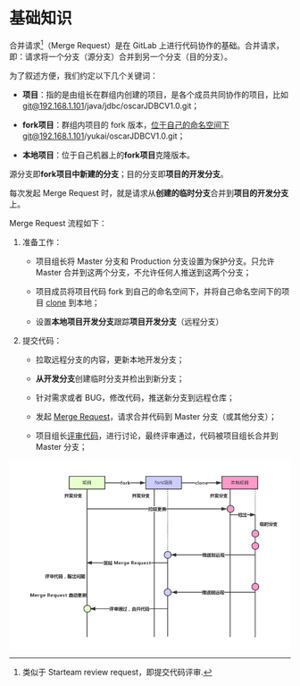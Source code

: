 # 基础知识

合并请求[^1]（Merge Request）是在 GitLab 上进行代码协作的基础。合并请求，即：请求将一个分支（源分支）合并到另一个分支（目的分支）。

为了叙述方便，我们约定以下几个关键词：

- **项目**：指的是由组长在群组内创建的项目，是各个成员共同协作的项目，比如 git@192.168.1.101/java/jdbc/oscarJDBCV1.0.git；

- **fork项目**：群组内项目的 fork 版本，位于自己的命名空间下git@192.168.1.101/yukai/oscarJDBCV1.0.git；

- **本地项目**：位于自己机器上的**fork项目**克隆版本。

源分支即**fork项目中新建的分支**；目的分支即**项目的开发分支**。

每次发起 Merge Request 时，就是请求从**创建的临时分支**合并到**项目的开发分支**上。

Merge Request 流程如下：

1. 准备工作：
   - 项目组长将 Master 分支和 Production 分支设置为保护分支。只允许 Master 合并到这两个分支，不允许任何人推送到这两个分支；

   - 项目成员将项目代码 fork 到自己的命名空间下，并将自己命名空间下的项目 [clone](/setup/clone.md) 到本地； 

   - 设置**本地项目开发分支**跟踪**项目开发分支**（远程分支）

2. 提交代码：
   
   - 拉取远程分支的内容，更新本地开发分支；

   - **从开发分支**创建临时分支并检出到新分支；

   - 针对需求或者 BUG，修改代码，推送新分支到远程仓库；
   
   - 发起 [Merge Request](/review/local-modify.md)，请求合并代码到 Master 分支（或其他分支）；

   - 项目组长[评审代码](/review/discuss.md)，进行讨论，最终评审通过，代码被项目组长合并到 Master 分支；

![](/assets/mr-flow.png)


[^1]: 类似于 Starteam review request，即提交代码评审.





